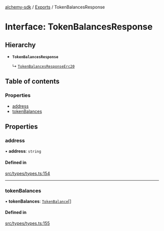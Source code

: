 [alchemy-sdk](../README.md) / [Exports](../modules.md) / TokenBalancesResponse

# Interface: TokenBalancesResponse

## Hierarchy

- **`TokenBalancesResponse`**

  ↳ [`TokenBalancesResponseErc20`](TokenBalancesResponseErc20.md)

## Table of contents

### Properties

- [address](TokenBalancesResponse.md#address)
- [tokenBalances](TokenBalancesResponse.md#tokenbalances)

## Properties

### address

• **address**: `string`

#### Defined in

[src/types/types.ts:154](https://github.com/alchemyplatform/alchemy-sdk-js/blob/8dc500a/src/types/types.ts#L154)

___

### tokenBalances

• **tokenBalances**: [`TokenBalance`](../modules.md#tokenbalance)[]

#### Defined in

[src/types/types.ts:155](https://github.com/alchemyplatform/alchemy-sdk-js/blob/8dc500a/src/types/types.ts#L155)
